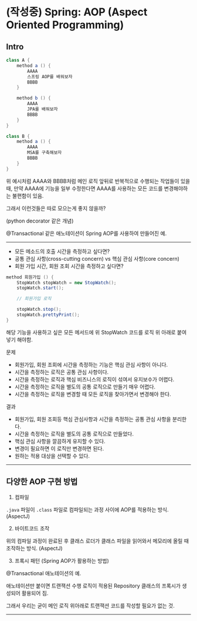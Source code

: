 # (작성중) Spring: AOP (Aspect Oriented Programming)

## Intro

```java
class A {
    method a () {
        AAAA
        스프링 AOP를 배워보자
        BBBB
    }

    method b () {
        AAAA
        JPA를 배워보자
        BBBB
    }
}

class B {
    method a () {
        AAAA
        MSA를 구축해보자
        BBBB
    }
}
```

위 예시처럼 AAAA와 BBBB처럼 메인 로직 앞뒤로 반복적으로 수행되는 작업들이 있을 때, 만약 AAAA에 기능을 일부 수정한다면 AAAA를 사용하는 모든 코드를 변경해야하는 불편함이 있음.

그래서 이런것들은 따로 모으는게 좋지 않을까?

(python decorator 같은 개념)

@Transactional 같은 애노테이션이 Spring AOP를 사용하여 만들어진 예.

---

- 모든 메소드의 호출 시간을 측정하고 싶다면?
- 공통 관심 사항(cross-cutting concern) vs 핵심 관심 사항(core concern)
- 회원 가입 시간, 회원 조회 시간을 측정하고 싶다면?

```java
method 회원가입 () {
    StopWatch stopWatch = new StopWatch();
    stopWatch.start();

    // 회원가입 로직

    stopWatch.stop();
    stopWatch.prettyPrint();
}
```

해당 기능을 사용하고 싶은 모든 메서드에 위 StopWatch 코드를 로직 위 아래로 붙여넣기 해야함.

문제

- 회원가입, 회원 조회에 시간을 측정하는 기능은 핵심 관심 사항이 아니다.
- 시간을 측정하는 로직은 공통 관심 사항이다.
- 시간을 측정하는 로직과 핵심 비즈니스의 로직이 섞여서 유지보수가 어렵다.
- 시간을 측정하는 로직을 별도의 공통 로직으로 만들기 매우 어렵다.
- 시간을 측정하는 로직을 변경할 때 모든 로직을 찾아가면서 변경해야 한다.

결과

- 회원가입, 회원 조회등 핵심 관심사항과 시간을 측정하는 공통 관심 사항을 분리한다.
- 시간을 측정하는 로직을 별도의 공통 로직으로 만들었다.
- 핵심 관심 사항을 깔끔하게 유지할 수 있다.
- 변경이 필요하면 이 로직만 변경하면 된다.
- 원하는 적용 대상을 선택할 수 있다.

---

## 다양한 AOP 구현 방법

1. 컴파일

`.java` 파일이 `.class` 파일로 컴파일되는 과정 사이에 AOP를 적용하는 방식. (AspectJ)

2. 바이트코드 조작

위의 컴파일 과정이 완료된 후 클래스 로더가 클래스 파일을 읽어와서 메모리에 올릴 때 조작하는 방식. (AspectJ)

3. 프록시 패턴 (Spring AOP가 활용하는 방법)

@Transactional 애노테이션의 예.

애노테이션만 붙이면 트랜잭션 수행 로직이 적용된 Repository 클래스의 프록시가 생성되어 활용되어 짐.

그래서 우리는 굳이 메인 로직 위아래로 트랜잭션 코드를 작성할 필요가 없는 것.

---
